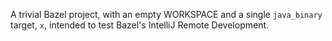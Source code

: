 A trivial Bazel project, with an empty WORKSPACE and a single `java_binary` target, `x`, intended to test Bazel's IntelliJ Remote Development.